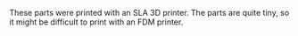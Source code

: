 These parts were printed with an SLA 3D printer. The parts are quite tiny, so it might be difficult to print with an FDM printer.
